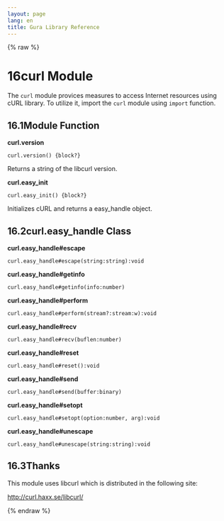 ```yaml
---
layout: page
lang: en
title: Gura Library Reference
---
```


{% raw %}
<h1><span class="caption-index-1">16</span><a name="anchor-16"></a>curl Module</h1>
<p>
The <code>curl</code> module provices measures to access Internet resources using cURL library. To utilize it, import the <code>curl</code> module using <code>import</code> function.
</p>
<h2><span class="caption-index-2">16.1</span><a name="anchor-16-1"></a>Module Function</h2>
<p>
<strong>curl.version</strong>
</p>
<p>
<code>curl.version() {block?}</code>
</p>
<p>
Returns a string of the libcurl version.
</p>
<p>
<strong>curl.easy_init</strong>
</p>
<p>
<code>curl.easy_init() {block?}</code>
</p>
<p>
Initializes cURL and returns a easy_handle object.
</p>
<h2><span class="caption-index-2">16.2</span><a name="anchor-16-2"></a>curl.easy_handle Class</h2>
<p>
<strong>curl.easy_handle#escape</strong>
</p>
<p>
<code>curl.easy_handle#escape(string:string):void</code>
</p>
<p>
<strong>curl.easy_handle#getinfo</strong>
</p>
<p>
<code>curl.easy_handle#getinfo(info:number)</code>
</p>
<p>
<strong>curl.easy_handle#perform</strong>
</p>
<p>
<code>curl.easy_handle#perform(stream?:stream:w):void</code>
</p>
<p>
<strong>curl.easy_handle#recv</strong>
</p>
<p>
<code>curl.easy_handle#recv(buflen:number)</code>
</p>
<p>
<strong>curl.easy_handle#reset</strong>
</p>
<p>
<code>curl.easy_handle#reset():void</code>
</p>
<p>
<strong>curl.easy_handle#send</strong>
</p>
<p>
<code>curl.easy_handle#send(buffer:binary)</code>
</p>
<p>
<strong>curl.easy_handle#setopt</strong>
</p>
<p>
<code>curl.easy_handle#setopt(option:number, arg):void</code>
</p>
<p>
<strong>curl.easy_handle#unescape</strong>
</p>
<p>
<code>curl.easy_handle#unescape(string:string):void</code>
</p>
<h2><span class="caption-index-2">16.3</span><a name="anchor-16-3"></a>Thanks</h2>
<p>
This module uses libcurl which is distributed in the following site:
</p>
<p>
<a href="http://curl.haxx.se/libcurl/">http://curl.haxx.se/libcurl/</a>
</p>
<p />

{% endraw %}
